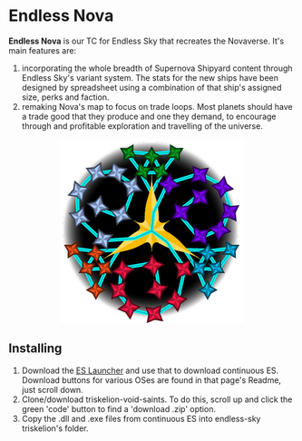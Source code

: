 # Endless Nova

**Endless Nova** is our TC for Endless Sky that recreates the Novaverse. It's main features are:
1) incorporating the whole breadth of Supernova Shipyard content through Endless Sky's variant system. The stats for the new ships have been designed by spreadsheet using a combination of that ship's assigned size, perks and faction.
2) remaking Nova's map to focus on trade loops. Most planets should have a trade good that they produce and one they demand, to encourage through and profitable exploration and travelling of the universe.

<p align="center">
  <img src="https://github.com/triskelion-voidsaints/endless-nova/blob/main/Triskele%20with%20Triquetra%20Badge%400.5x.png" alt="TVS:EN Badge"/>
</p>

## Installing
1) Download the [ES Launcher](https://github.com/EndlessSkyCommunity/ESLauncher2) and use that to download continuous ES. Download buttons for various OSes are found in that page's Readme, just scroll down.
3) Clone/download triskelion-void-saints. To do this, scroll up and click the green 'code' button to find a 'download .zip' option.
4) Copy the .dll and .exe files from continuous ES into endless-sky triskelion's folder.
